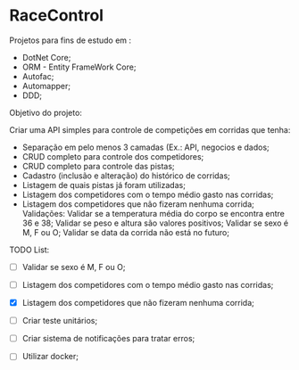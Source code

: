 # RaceControl

Projetos para fins de estudo em :

- DotNet Core;
- ORM - Entity FrameWork Core;
- Autofac;
- Automapper;
- DDD;

Objetivo do projeto:

Criar uma API simples para controle de competições em corridas que tenha:

- Separação em pelo menos 3 camadas (Ex.: API, negocios e dados;
- CRUD completo para controle dos competidores;
- CRUD completo para controle das pistas;
- Cadastro (inclusão e alteração) do histórico de corridas;
- Listagem de quais pistas já foram utilizadas;
- Listagem dos competidores com o tempo médio gasto
nas corridas;
- Listagem dos competidores que não fizeram nenhuma
corrida;
Validações:
  Validar se a temperatura média do corpo se encontra entre 36 e 38;
  Validar se peso e altura são valores positivos;
  Validar se sexo é M, F ou O;
  Validar se data da corrida não está no futuro;

TODO List:

- [ ] Validar se sexo é M, F ou O;
- [ ] Listagem dos competidores com o tempo médio gasto
nas corridas;
- [x] Listagem dos competidores que não fizeram nenhuma
corrida;
- [ ] Criar teste unitários;
- [ ] Criar sistema de notificações para tratar erros;
- [ ] Utilizar docker;


